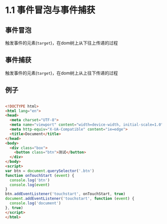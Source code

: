 # 1.1 事件冒泡与事件捕获

## 事件冒泡

触发事件的元素(`target`)，在dom树上从下往上传递的过程

## 事件捕获

触发事件的元素(`target`)，在dom树上从上往下传递的过程

## 例子

```HTML

<!DOCTYPE html>
<html lang="en">
<head>
  <meta charset="UTF-8">
  <meta name="viewport" content="width=device-width, initial-scale=1.0">
  <meta http-equiv="X-UA-Compatible" content="ie=edge">
  <title>Document</title>
</head>
<body>
  <div class="box">
    <button class="btn">测试</button>
  </div>
</body>
<script>
var btn = document.querySelector('.btn')
function onTouchStart (event) {
  console.log('btn')
  console.log(event)
}
btn.addEventListener('touchstart', onTouchStart, true)
document.addEventListener('touchstart', function (event) {
  console.log('document')
}, true)
</script>
</html>

```